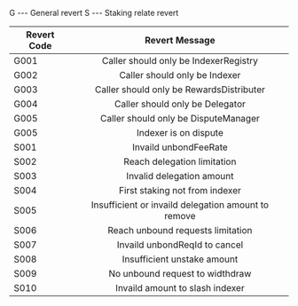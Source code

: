 G --- General revert
S --- Staking relate revert

| Revert Code | Revert Message |
|----------|:-------------:|
| G001 | Caller should only be IndexerRegistry |
| G002 | Caller should only be Indexer |
| G003 | Caller should only be RewardsDistributer |
| G004 | Caller should only be Delegator |
| G005 | Caller should only be DisputeManager |
| G005 | Indexer is on dispute |
| S001 | Invaild unbondFeeRate |
| S002 | Reach delegation limitation |
| S003 | Invalid delegation amount |
| S004 | First staking not from indexer |
| S005 | Insufficient or invaild delegation amount to remove |
| S006 | Reach unbound requests limitation |
| S007 | Invaild unbondReqId to cancel |
| S008 | Insufficient unstake amount |
| S009 | No unbound request to widthdraw |
| S010 | Invaild amount to slash indexer |
